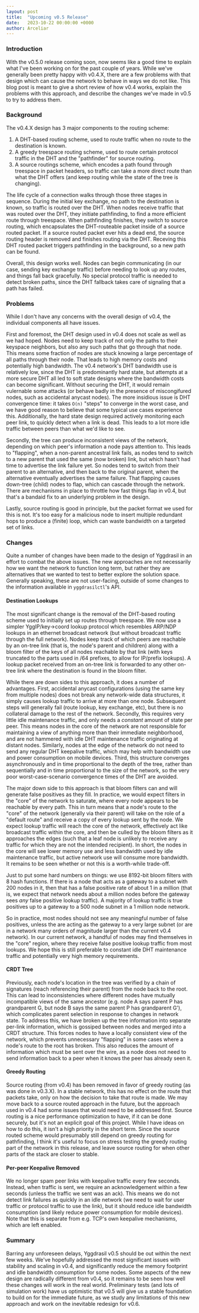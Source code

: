```yaml
---
layout: post
title:  "Upcoming v0.5 Release"
date:   2023-10-22 00:00:00 +0000
author: Arceliar
---
```


### Introduction

With the v0.5.0 release coming soon, now seems like a good time to explain what I've been working on for the past couple of years. While we've generally been pretty happy with v0.4.X, there are a few problems with that design which can cause the network to behave in ways we do not like. This blog post is meant to give a short review of how v0.4 works, explain the problems with this approach, and describe the changes we've made in v0.5 to try to address them.

### Background

The v0.4.X design has 3 major components to the routing scheme:

1. A DHT-based routing scheme, used to route traffic when no route to the destination is known.
2. A greedy treespace routing scheme, used to route certain protocol traffic in the DHT and the "pathfinder" for source routing.
3. A source routings scheme, which encodes a path found through treespace in packet headers, so traffic can take a more direct route than what the DHT offers (and keep routing while the state of the tree is changing).

The life cycle of a connection walks through those three stages in sequence. During the initial key exchange, no path to the destination is known, so traffic is routed over the DHT. When nodes receive traffic that was routed over the DHT, they initiate pathfinding, to find a more efficient route through treespace. When pathfinding finishes, they switch to source routing, which encapsulates the DHT-routeable packet inside of a source routed packet. If a source routed packet ever hits a dead end, the source routing header is removed and finishes routing via the DHT. Receving this DHT routed packet triggers pathfinding in the background, so a new path can be found.

Overall, this design works well. Nodes can begin communicating (in our case, sending key exchange traffic) before needing to look up any routes, and things fall back gracefully. No special protocol traffic is needed to detect broken paths, since the DHT fallback takes care of signaling that a path has failed.

### Problems

While I don't have any concerns with the overall design of v0.4, the individual components all have issues.

First and foremost, the DHT design used in v0.4 does not scale as well as we had hoped. Nodes need to keep track of not only the paths to their keyspace neighbors, but also any such paths that go through that node. This means some fraction of nodes are stuck knowing a large percentage of all paths through their node. That leads to high memory costs and potentially high bandwidth. The v0.4 network's DHT bandwidth use is relatively low, since the DHT is predominantly hard state, but attempts at a more secure DHT all led to soft state designs where the bandwidth costs can become significant. Without securing the DHT, it would remain vulernable some attacks (or behave badly in the presence of miscongifured nodes, such as accidental anycast nodes). The more insidious issue is DHT convergence time: it takes `O(n)` "steps" to converge in the worst case, and we have good reason to believe that some typical use cases experience this. Additionally, the hard state design required actively monitoring each peer link, to quickly detect when a link is dead. This leads to a lot more idle traffic between peers than what we'd like to see.

Secondly, the tree can produce inconsistent views of the network, depending on which peer's information a node pays attention to. This leads to "flapping", when a non-parent ancestral link fails, as nodes tend to switch to a new parent that used the same (now broken) link, but which hasn't had time to advertise the link failure yet. So nodes tend to switch from their parent to an alternative, and then back to the original parent, when the alternative eventually advertises the same failure. That flapping causes down-tree (child) nodes to flap, which can cascade through the network. There are mechanisms in place to throttle how fast things flap in v0.4, but that's a bandaid fix to an underlying problem in the design.

Lastly, source routing is good in principle, but the packet format we used for this is not. It's too easy for a malicious node to insert multiple redundant hops to produce a (finite) loop, which can waste bandwidth on a targeted set of links.

### Changes

Quite a number of changes have been made to the design of Yggdrasil in an effort to combat the above issues. The new approaches are not necessarily how we want the network to function long term, but rather they are alternatives that we wanted to test to better explore the solution space. Generally speaking, these are not user-facing, outside of some changes to the information available in `yggdrasilctl`'s API.

#### Destination Lookups

The most significant change is the removal of the DHT-based routing scheme used to initially set up routes through treespace. We now use a simpler YggIP/key->coord lookup protocol which resembles ARP/NDP lookups in an ethernet broadcast network (but without broadcast traffic through the full network). Nodes keep track of which peers are reachable by an on-tree link (that is, the node's parent and children) along with a bloom filter of the keys of all nodes reachable by that link (with keys truncated to the parts used in /64 prefixes, to allow for IP/prefix lookups). A lookup packet received from an on-tree link is forwarded to any other on-tree link where the destination is found in the bloom filter.

While there are down sides to this approach, it does a number of advantages. First, accidental anycast configurations (using the same key from multiple nodes) does not break any network-wide data structures, it simply causes lookup traffic to arrive at more than one node. Subsequent steps will generally fail (route lookup, key exchange, etc), but there is no collateral damage to the rest of the network. Secondly, this requires very little idle maintenance traffic, and only needs a *constant* amount of state per peer. This means nodes in the core of the network are not responsible for maintaining a view of anything more than their immediate neighborhood, and are not hammered with idle DHT maintenance traffic originating at distant nodes. Similarly, nodes at the edge of the network do not need to send any regular DHT keepalive traffic, which may help with bandwidth use and power consumption on mobile devices. Third, this structure converges asynchronously and in time proportional to the depth of the tree, rather than sequentially and in time proportional to the size of the network, so the very poor worst-case-scenario convergence times of the DHT are avoided.

The major down side to this approach is that bloom filters can and will generate false positives as they fill. In practice, we would expect filters in the "core" of the network to saturate, where every node appears to be reachable by every path. This in turn means that a node's route to the "core" of the network (generally via their parent) will take on the role of a "default route" and receive a copy of every lookup sent by the node. We expect lookup traffic will reach the core of the network, effectively act like broadcast traffic within the core, and then be culled by the bloom filters as it approaches the edges (such that a leaf node is unlikely to receive any traffic for which they are not the intended recipient). In short, the nodes in the core will see lower memory use and less bandwidth used by idle maintenance traffic, but active network use will consume more bandwidth. It remains to be seen whether or not this is a worth-while trade-off.

Just to put some hard numbers on things: we use 8192-bit bloom filters with 8 hash functions. If there is a node that acts as a gateway to a subnet with 200 nodes in it, then that has a false positive rate of about 1 in a million (that is, we expect that network needs about a million nodes before the gateway sees *any* false positive lookup traffic). A majority of lookup traffic is true positives up to a gateway to a 500 node subnet in a 1 million node network.

So in practice, most nodes should not see any meaningful number of false positives, unless the are acting as the gateway to a very large subnet (or are in a network many orders of magnitude larger than the current v0.4 network). In our current network, a handful of nodes may find themselves in the "core" region, where they receive false positive lookup traffic from most lookups. We hope this is still preferable to constant idle DHT maintenance traffic and potentially very high memory requirements.

#### CRDT Tree

Previously, each node's location in the tree was verified by a chain of signatures (reach referencing their parent) from the node back to the root. This can lead to inconsistencies where different nodes have mutually incompatible views of the same ancestor (e.g. node A says parent P has grandparent G, but node B says the same parent P has grandparent G'), which complicates parent selection in response to changes in network state. To address this, we have broken up the tree information into separate per-link information, which is gossiped between nodes and merged into a CRDT structure. This forces nodes to have a locally consistent view of the network, which prevents unnecessary "flapping" in some cases where a node's route to the root has broken. This also reduces the amount of information which must be sent over the wire, as a node does not need to send information back to a peer when it knows the peer has already seen it.

#### Greedy Routing

Source routing (from v0.4) has been removed in favor of greedy routing (as was done in v0.3.X). In a stable network, this has no effect on the route that packets take, only on how the decision to take that route is made. We may move back to a source routed approach in the future, but the approach used in v0.4 had some issues that would need to be addressed first. Source routing is a nice performance optimization to have, if it can be done securely, but it's not an explicit goal of this project. While I have ideas on how to do this, it isn't a high priority in the short term. Since the source routed scheme would presumably still depend on greedy routing for pathfinding, I think it's useful to focus on stress testing the greedy routing part of the network in this release, and leave source routing for when other parts of the stack are closer to stable.

#### Per-peer Keepalive Removed

We no longer spam peer links with keepalive traffic every few seconds. Instead, when traffic is sent, we require an acknowledgement within a few seconds (unless the traffic we sent was an ack). This means we do not detect link failures as quickly in an idle network (we need to wait for user traffic or protocol traffic to use the link), but it should reduce idle bandwidth consumption (and likely reduce power consumption for mobile devices). Note that this is separate from e.g. TCP's own keepalive mechanisms, which are left enabled.

### Summary

Barring any unforeseen delays, Yggdrasil v0.5 should be out within the next few weeks. We've hopefully addressed the most significant issues with stability and scaling in v0.4, and significantly reduce the memory footprint and idle bandwidth consumption for some nodes. Some aspects of the new design are radically different from v0.4, so it remains to be seen how well these changes will work in the real world. Preliminary tests (and lots of simulation work) have us optimistic that v0.5 will give us a stable foundation to build on for the immediate future, as we study any limitations of this new approach and work on the inevitable redesign for v0.6.
